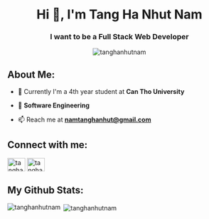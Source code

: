 <h1 align="center">Hi 👋, I'm Tang Ha Nhut Nam</h1>
<h3 align="center">I want to be a Full Stack Web Developer</h3>

<p align="center"> <img src="https://komarev.com/ghpvc/?username=tanghanhutnam&label=Profile%20views&color=0e75b6&style=flat" alt="tanghanhutnam" /> </p>

<h2>About Me:</h2>

- 🔭 Currently I'm a 4th year student at **Can Tho University**

- 🌱 **Software Engineering**

- 📫 Reach me at **namtanghanhut@gmail.com**

<h2 align="left">Connect with me:</h2>
<p align="left">
<a href="https://www.facebook.com/profile.php?id=100086441457027" target="blank"><img align="center" src="https://raw.githubusercontent.com/rahuldkjain/github-profile-readme-generator/master/src/images/icons/Social/facebook.svg" alt="tanghanhutnam" height="30" width="40" /></a>
<a href="https://www.linkedin.com/in/t%C4%83ng-h%C3%A0-nh%E1%BB%B1t-nam-5b8247233/" target="blank"><img align="center" src="https://raw.githubusercontent.com/rahuldkjain/github-profile-readme-generator/master/src/images/icons/Social/linked-in-alt.svg" alt="tanghanhutnam" height="30" width="40" /></a>
</p>

<h2>My Github Stats:</h2>

<p><img align="left" src="https://github-readme-stats.vercel.app/api/top-langs?username=tanghanhutnam&show_icons=true&locale=en&layout=compact" alt="tanghanhutnam" /></p>

<p>&nbsp;<img align="center" src="https://github-readme-stats.vercel.app/api?username=tanghanhutnam&show_icons=true&locale=en" alt="tanghanhutnam" /></p>
